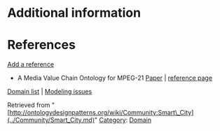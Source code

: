 #  Additional information


#  References


[Add a reference](index.php@title=Odp%253AAdd_reference&subject=Community%253ASmart+City.html "http://ontologydesignpatterns.org/wiki/index.php?title=Odp:Add_reference&subject=Community%3ASmart+City")



* A Media Value Chain Ontology for MPEG-21 [Paper](http://portal.acm.org/citation.cfm?id=1685140.1685158&coll=portal&dl=ACM "http://portal.acm.org/citation.cfm?id=1685140.1685158&coll=portal&dl=ACM") | [reference page](../Community/References/A_Media_Value_Chain_Ontology_for_MPEG-21_3.md "Community:References/A Media Value Chain Ontology for MPEG-21 3")


[Domain list](../Community/Domain.md "Community:Domain") | [Modeling issues](../Community/Main.md "Community:Main")


Retrieved from "[http://ontologydesignpatterns.org/wiki/Community:Smart\_City](../Community/Smart_City.md)"
 [Category](http://ontologydesignpatterns.org/wiki/Special:Categories "Special:Categories"): [Domain](../Category/Domain.md "Category:Domain")